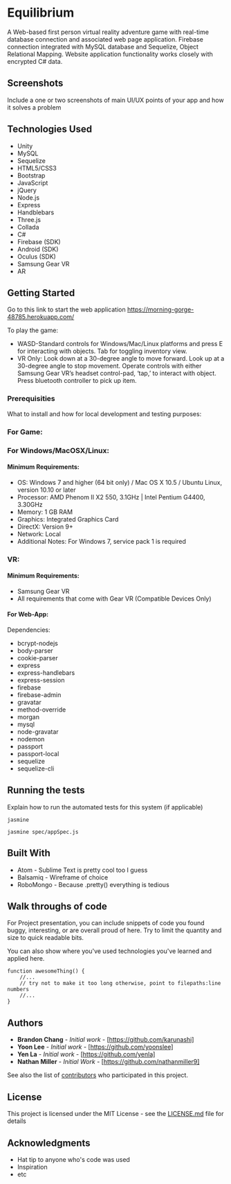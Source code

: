 # Equilibrium

A Web-based first person virtual reality adventure game with real-time database connection and associated web page application. Firebase connection integrated with MySQL database and Sequelize, Object Relational Mapping.  Website application functionality works closely with encrypted C# data.  

## Screenshots
Include a one or two screenshots of main UI/UX points of your app and how it solves a problem

## Technologies Used
- Unity
- MySQL
- Sequelize
- HTML5/CSS3
- Bootstrap
- JavaScript
- jQuery
- Node.js
- Express
- Handblebars
- Three.js
- Collada
- C#
- Firebase (SDK)
- Android (SDK)
- Oculus (SDK)
- Samsung Gear VR
- AR

## Getting Started

Go to this link to start the web application https://morning-gorge-48785.herokuapp.com/  

To play the game:
- WASD-Standard controls for Windows/Mac/Linux platforms and press E for interacting with objects. Tab for toggling inventory view.
- VR Only: Look down at a 30-degree angle to move forward. Look up at a 30-degree angle to stop movement. Operate controls with either Samsung Gear VR’s headset control-pad, ‘tap,’ to interact with object. Press bluetooth controller to pick up item.

### Prerequisities

What to install and how for local development and testing purposes:

### For Game:

### For Windows/MacOSX/Linux:

#### Minimum Requirements:
- OS: Windows 7 and higher (64 bit only) / Mac OS X 10.5 / Ubuntu Linux, version 10.10 or later
- Processor: AMD Phenom II X2 550, 3.1GHz | Intel Pentium G4400, 3.30GHz
- Memory: 1 GB RAM
- Graphics: Integrated Graphics Card
- DirectX: Version 9+
- Network: Local
- Additional Notes: For Windows 7, service pack 1 is required

### VR:

#### Minimum Requirements:
- Samsung Gear VR
- All requirements that come with Gear VR (Compatible Devices Only)

#### For Web-App:
Dependencies:
- bcrypt-nodejs
- body-parser
- cookie-parser
- express
- express-handlebars
- express-session
- firebase
- firebase-admin
- gravatar
- method-override
- morgan
- mysql
- node-gravatar
- nodemon
- passport
- passport-local
- sequelize
- sequelize-cli

## Running the tests

Explain how to run the automated tests for this system (if applicable)

```
jasmine

jasmine spec/appSpec.js
```

## Built With

* Atom - Sublime Text is pretty cool too I guess
* Balsamiq - Wireframe of choice 
* RoboMongo - Because .pretty() everything is tedious

## Walk throughs of code
For Project presentation, you can include snippets of code you found buggy, interesting, or are overall proud of here.  Try to limit the quantity and size to quick readable bits.

You can also show where you've used technologies you've learned and applied here.

```
function awesomeThing() {
    //...
    // try not to make it too long otherwise, point to filepaths:line numbers
    //...
}
```

## Authors

* **Brandon Chang** - *Initial work* - [https://github.com/karunashi]
* **Yoon Lee** - *Initial work* - [https://github.com/yoonslee]
* **Yen La** - *Initial work* - [https://github.com/yenla]
* **Nathan Miller** - *Initial Work* - [https://github.com/nathanmiller9]

See also the list of [contributors](https://github.com/your/project/contributors) who participated in this project.

## License

This project is licensed under the MIT License - see the [LICENSE.md](LICENSE.md) file for details

## Acknowledgments

* Hat tip to anyone who's code was used
* Inspiration
* etc
